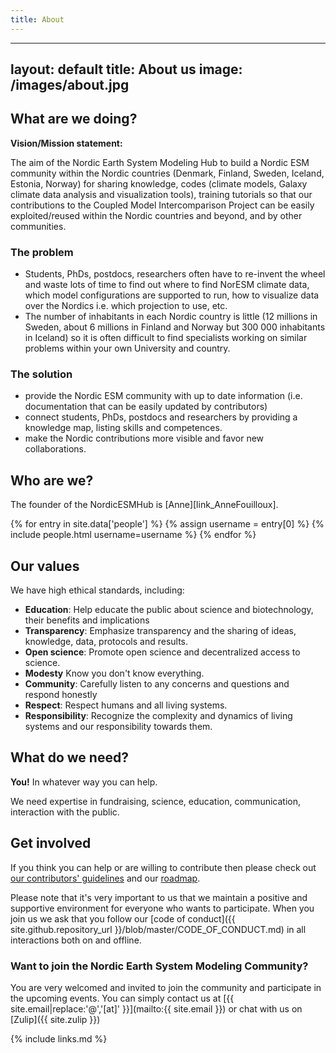```yaml
---
title: About
---
```

---
layout: default
title: About us
image: /images/about.jpg
---


## What are we doing?

**Vision/Mission statement:**

The aim of the Nordic Earth System Modeling Hub to build a Nordic ESM community within the 
Nordic countries (Denmark, Finland, Sweden, Iceland, Estonia, Norway) for sharing knowledge, 
codes (climate models, Galaxy climate data analysis and visualization tools), 
training tutorials so that our contributions to the Coupled Model 
Intercomparison Project can be easily exploited/reused within the Nordic countries and beyond, 
and by other communities.


### The problem

- Students, PhDs, postdocs, researchers often have to re-invent the wheel and waste lots of time to find out
where to find NorESM climate data, which model configurations are supported to run, how to visualize data 
over the Nordics i.e. which projection to use, etc. 
- The number of inhabitants in each Nordic country is little (12 millions in Sweden, about 6 millions in Finland 
and Norway but 300 000 inhabitants in Iceland) so it is often difficult to find specialists working on 
similar problems within your own University and country.


### The solution

* provide the Nordic ESM community with up to date information (i.e. documentation that can be easily updated by contributors)
* connect students, PhDs, postdocs and researchers by providing a knowledge map, listing skills and competences.
* make the Nordic contributions more visible and favor new collaborations.


## Who are we?

The founder of the NordicESMHub is [Anne][link_AnneFouilloux]. 

<div class="people">
  {% for entry in site.data['people'] %}
    {% assign username = entry[0] %}
    {% include people.html username=username %}
  {% endfor %}
</div>

## Our values

We have high ethical standards, including:

- **Education**: Help educate the public about science and biotechnology, their
  benefits and implications
- **Transparency**: Emphasize transparency and the sharing of ideas, knowledge, data,
  protocols and results.
- **Open science**: Promote open science and decentralized access to science.
- **Modesty** Know you don't know everything.
- **Community**: Carefully listen to any concerns and questions and respond honestly
- **Respect**: Respect humans and all living systems.
- **Responsibility**: Recognize the complexity and dynamics of living systems and our
  responsibility towards them.

## What do we need?

**You!** In whatever way you can help.

We need expertise in fundraising, science, education, communication, interaction
with the public. 

## Get involved

If you think you can help or are willing to contribute
then please check out [our contributors'
guidelines](/CONTRIBUTING) and
our [roadmap](roadmap).

Please note that it's very important to us that we maintain a positive and
supportive environment for everyone who wants to participate. When you join us
we ask that you follow our [code of conduct]({{ site.github.repository_url
}}/blob/master/CODE_OF_CONDUCT.md) in all interactions both on and offline.

### Want to join the Nordic Earth System Modeling Community?

You are very welcomed and invited to join the community and participate in the upcoming events. 
You can simply contact us at [{{ site.email|replace:'@','[at]' }}](mailto:{{ site.email }}) or chat with us on [Zulip]({{ site.zulip }})

{% include links.md %}
